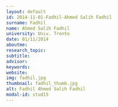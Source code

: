 ```yaml
---
layout: default 
id: 2014-11-01-Fadhil-Ahmed Salih Fadhil
surname: Fadhil
name: Ahmed Salih Fadhil
university: Univ. Trento
date: 01/11/2014
aboutme: 
research_topic: 
subtitle: 
advisor: 
keywords: 
website: 
img: fadhil.jpg
thumbnail: fadhil_thumb.jpg
alt: Fadhil Ahmed Salih Fadhil
modal-id: stud15
---
```

